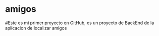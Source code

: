 # amigos
#Este es mi primer proyecto en GitHub,  es un proyecto de BackEnd de la aplicacion de localizar amigos 
